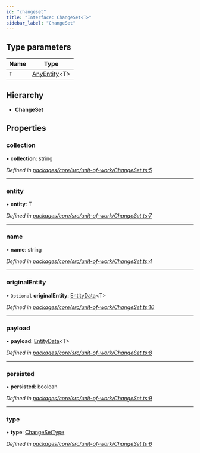 ```yaml
---
id: "changeset"
title: "Interface: ChangeSet<T>"
sidebar_label: "ChangeSet"
---
```


## Type parameters

Name | Type |
------ | ------ |
`T` | [AnyEntity](../index.md#anyentity)&#60;T> |

## Hierarchy

* **ChangeSet**

## Properties

### collection

•  **collection**: string

*Defined in [packages/core/src/unit-of-work/ChangeSet.ts:5](https://github.com/mikro-orm/mikro-orm/blob/c7aaca40d/packages/core/src/unit-of-work/ChangeSet.ts#L5)*

___

### entity

•  **entity**: T

*Defined in [packages/core/src/unit-of-work/ChangeSet.ts:7](https://github.com/mikro-orm/mikro-orm/blob/c7aaca40d/packages/core/src/unit-of-work/ChangeSet.ts#L7)*

___

### name

•  **name**: string

*Defined in [packages/core/src/unit-of-work/ChangeSet.ts:4](https://github.com/mikro-orm/mikro-orm/blob/c7aaca40d/packages/core/src/unit-of-work/ChangeSet.ts#L4)*

___

### originalEntity

• `Optional` **originalEntity**: [EntityData](../index.md#entitydata)&#60;T>

*Defined in [packages/core/src/unit-of-work/ChangeSet.ts:10](https://github.com/mikro-orm/mikro-orm/blob/c7aaca40d/packages/core/src/unit-of-work/ChangeSet.ts#L10)*

___

### payload

•  **payload**: [EntityData](../index.md#entitydata)&#60;T>

*Defined in [packages/core/src/unit-of-work/ChangeSet.ts:8](https://github.com/mikro-orm/mikro-orm/blob/c7aaca40d/packages/core/src/unit-of-work/ChangeSet.ts#L8)*

___

### persisted

•  **persisted**: boolean

*Defined in [packages/core/src/unit-of-work/ChangeSet.ts:9](https://github.com/mikro-orm/mikro-orm/blob/c7aaca40d/packages/core/src/unit-of-work/ChangeSet.ts#L9)*

___

### type

•  **type**: [ChangeSetType](../enums/changesettype.md)

*Defined in [packages/core/src/unit-of-work/ChangeSet.ts:6](https://github.com/mikro-orm/mikro-orm/blob/c7aaca40d/packages/core/src/unit-of-work/ChangeSet.ts#L6)*
